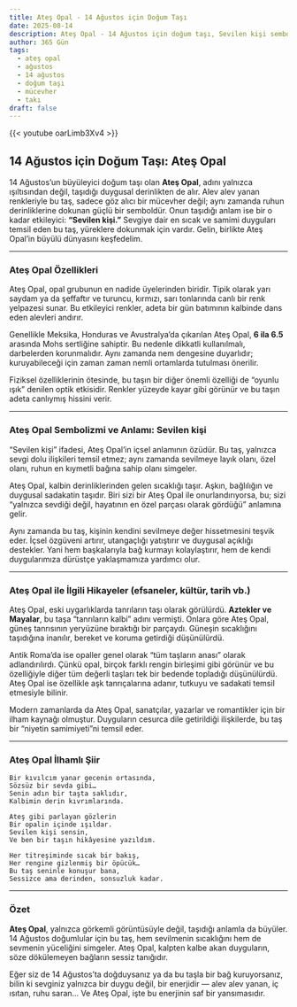 ```yaml
---
title: Ateş Opal - 14 Ağustos için Doğum Taşı
date: 2025-08-14
description: Ateş Opal - 14 Ağustos için doğum taşı, Sevilen kişi sembolü. Bu özel taşın derin anlamını öğrenin.
author: 365 Gün
tags:
  - ateş opal
  - ağustos
  - 14 ağustos
  - doğum taşı
  - mücevher
  - takı
draft: false
---
```


{{< youtube oarLimb3Xv4 >}}

## 14 Ağustos için Doğum Taşı: Ateş Opal

14 Ağustos’un büyüleyici doğum taşı olan **Ateş Opal**, adını yalnızca ışıltısından değil, taşıdığı duygusal derinlikten de alır. Alev alev yanan renkleriyle bu taş, sadece göz alıcı bir mücevher değil; aynı zamanda ruhun derinliklerine dokunan güçlü bir semboldür. Onun taşıdığı anlam ise bir o kadar etkileyici: **“Sevilen kişi.”** Sevgiye dair en sıcak ve samimi duyguları temsil eden bu taş, yüreklere dokunmak için vardır. Gelin, birlikte Ateş Opal’in büyülü dünyasını keşfedelim.

---

### Ateş Opal Özellikleri

Ateş Opal, opal grubunun en nadide üyelerinden biridir. Tipik olarak yarı saydam ya da şeffaftır ve turuncu, kırmızı, sarı tonlarında canlı bir renk yelpazesi sunar. Bu etkileyici renkler, adeta bir gün batımının kalbinde dans eden alevleri andırır.

Genellikle Meksika, Honduras ve Avustralya’da çıkarılan Ateş Opal, **6 ila 6.5** arasında Mohs sertliğine sahiptir. Bu nedenle dikkatli kullanılmalı, darbelerden korunmalıdır. Aynı zamanda nem dengesine duyarlıdır; kuruyabileceği için zaman zaman nemli ortamlarda tutulması önerilir.

Fiziksel özelliklerinin ötesinde, bu taşın bir diğer önemli özelliği de “oyunlu ışık” denilen optik etkisidir. Renkler yüzeyde kayar gibi görünür ve bu taşın adeta canlıymış hissini verir.

---

### Ateş Opal Sembolizmi ve Anlamı: Sevilen kişi

“Sevilen kişi” ifadesi, Ateş Opal’in içsel anlamının özüdür. Bu taş, yalnızca sevgi dolu ilişkileri temsil etmez; aynı zamanda sevilmeye layık olanı, özel olanı, ruhun en kıymetli bağına sahip olanı simgeler.

Ateş Opal, kalbin derinliklerinden gelen sıcaklığı taşır. Aşkın, bağlılığın ve duygusal sadakatin taşıdır. Biri sizi bir Ateş Opal ile onurlandırıyorsa, bu; sizi “yalnızca sevdiği değil, hayatının en özel parçası olarak gördüğü” anlamına gelir.

Aynı zamanda bu taş, kişinin kendini sevilmeye değer hissetmesini teşvik eder. İçsel özgüveni artırır, utangaçlığı yatıştırır ve duygusal açıklığı destekler. Yani hem başkalarıyla bağ kurmayı kolaylaştırır, hem de kendi duygularımıza dürüstçe yaklaşmamıza yardımcı olur.

---

### Ateş Opal ile İlgili Hikayeler (efsaneler, kültür, tarih vb.)

Ateş Opal, eski uygarlıklarda tanrıların taşı olarak görülürdü. **Aztekler ve Mayalar**, bu taşa “tanrıların kalbi” adını vermişti. Onlara göre Ateş Opal, güneş tanrısının yeryüzüne bıraktığı bir parçaydı. Güneşin sıcaklığını taşıdığına inanılır, bereket ve koruma getirdiği düşünülürdü.

Antik Roma’da ise opaller genel olarak “tüm taşların anası” olarak adlandırılırdı. Çünkü opal, birçok farklı rengin birleşimi gibi görünür ve bu özelliğiyle diğer tüm değerli taşları tek bir bedende topladığı düşünülürdü. Ateş Opal ise özellikle aşk tanrıçalarına adanır, tutkuyu ve sadakati temsil etmesiyle bilinir.

Modern zamanlarda da Ateş Opal, sanatçılar, yazarlar ve romantikler için bir ilham kaynağı olmuştur. Duyguların cesurca dile getirildiği ilişkilerde, bu taş bir “niyetin samimiyeti”ni temsil eder.

---

### Ateş Opal İlhamlı Şiir

```
Bir kıvılcım yanar gecenin ortasında,  
Sözsüz bir sevda gibi…  
Senin adın bir taşta saklıdır,  
Kalbimin derin kıvrımlarında.

Ateş gibi parlayan gözlerin  
Bir opalin içinde ışıldar.  
Sevilen kişi sensin,  
Ve ben bir taşın hikâyesine yazıldım.

Her titreşiminde sıcak bir bakış,  
Her rengine gizlenmiş bir öpücük…  
Bu taş seninle konuşur bana,  
Sessizce ama derinden, sonsuzluk kadar.
```

---

### Özet

**Ateş Opal**, yalnızca görkemli görüntüsüyle değil, taşıdığı anlamla da büyüler. 14 Ağustos doğumlular için bu taş, hem sevilmenin sıcaklığını hem de sevmenin yüceliğini simgeler. Ateş Opal, kalpten kalbe akan duyguların, söze dökülemeyen bağların sessiz tanığıdır.

Eğer siz de 14 Ağustos’ta doğduysanız ya da bu taşla bir bağ kuruyorsanız, bilin ki sevginiz yalnızca bir duygu değil, bir enerjidir — alev alev yanan, iç ısıtan, ruhu saran… Ve Ateş Opal, işte bu enerjinin saf bir yansımasıdır.